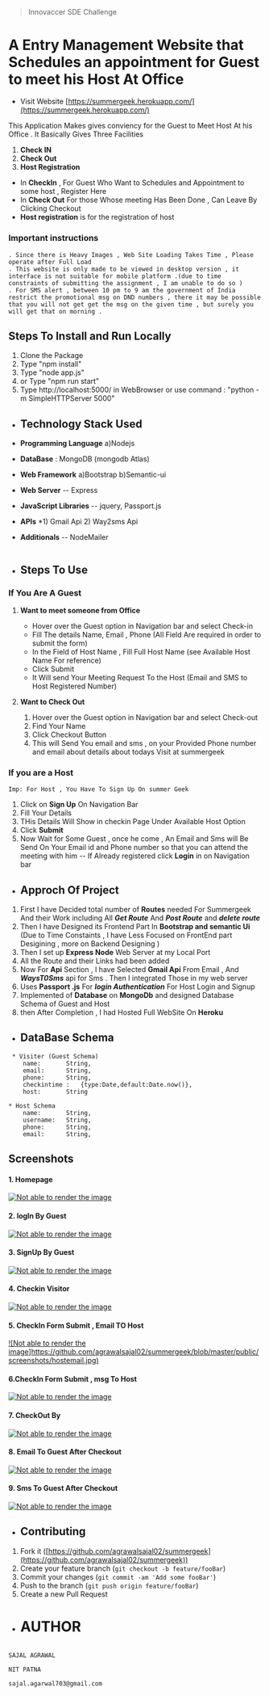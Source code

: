 
## 

> Innovaccer SDE Challenge

# A Entry Management Website that Schedules an appointment for Guest to meet his Host At Office 

  

* Visit Website  [https://summergeek.herokuapp.com/](https://summergeek.herokuapp.com/) 

This Application Makes gives conviency for the Guest to Meet Host At his Office .
It Basically Gives Three Facilities 
1) **Check IN**
2) **Check Out**
3) **Host Registration**

*  In **CheckIn** , For Guest Who Want to Schedules and Appointment to some host , Register Here
* In **Check Out**  For those Whose meeting Has Been Done , Can Leave By Clicking Checkout
*  **Host registration** is for the registration of host
    

### Important instructions 

```
. Since there is Heavy Images , Web Site Loading Takes Time , Please operate after Full Load
. This website is only made to be viewed in desktop version , it interface is not suitable for mobile platform .(due to time constraints of submitting the assignment , I am unable to do so )
. For SMS alert , between 10 pm to 9 am the government of India restrict the promotional msg on DND numbers , there it may be possible that you will not get get the msg on the given time , but surely you will get that on morning .
```

  

## Steps To Install and Run Locally

1) Clone the Package
2) Type "npm install"
3) Type "node app.js"
4) or Type "npm run start"
5) Type http://localhost:5000/ in WebBrowser or use command : "python -m SimpleHTTPServer 5000"



* ## Technology Stack Used
* **Programming Language**
   a)Nodejs

* **DataBase** : MongoDB  (mongodb Atlas)
* **Web Framework**
  a)Bootstrap 
  b)Semantic-ui

* **Web Server** -- Express
* **JavaScript Libraries** -- jquery, Passport.js
* **APIs** 
*1) Gmail Api 2)   Way2sms Api

* **Additionals** -- NodeMailer
```
```
* ## Steps To Use 

### If You Are A Guest 
   
 1) **Want to meet someone from Office** 
	* Hover over the Guest option in Navigation bar and select Check-in
   	* Fill The details Name, Email , Phone (All Field Are required in order to submit the form)
   	* In the Field of Host Name , Fill Full Host Name (see Available Host Name For reference)
   	* Click Submit
    * It Will send Your Meeting Request To the Host (Email and SMS to Host Registered Number)
    
   2) **Want to Check Out**
       1) Hover over the Guest option in Navigation bar and select Check-out
       2) Find Your Name
       3) Click Checkout Button
       4) This will Send You email and sms , on your Provided Phone number and email about details about todays Visit at summergeek

###  If you are a Host
```
Imp: For Host , You Have To Sign Up On summer Geek
 ```
 1) Click on **Sign Up** On Navigation Bar
 2) Fill Your Details
 3) THis Details Will Show in checkin Page Under Available Host Option
 4) Click **Submit**
 5) Now Wait for Some Guest , once he come , An Email and Sms will Be Send On Your Email id and Phone number so that you can attend the meeting with him
 -- If Already registered click **Login** in on Navigation bar


 * ## Approch Of Project
1) First I have Decided total number of **Routes** needed For Summergeek And their Work including All ***Get Route*** And ***Post Route*** and ***delete route***
2) Then I have Designed its Frontend Part In **Bootstrap and semantic Ui** (Due to Time Constaints , I have Less Focused on FrontEnd part Desigining , more on Backend Designing )
3) Then I set up **Express Node** Web Server at my Local Port
4) All the Route and their Links had been added
5) Now For **Api** Section , I have Selected **Gmail Api**  From Email , And ***WaysT0Sms*** api for Sms . Then I integrated Those in my web server
6) Uses **Passport .js** For ***login Authentication*** For Host Login and Signup
7) Implemented of **Database** on **MongoDb** and designed Database Schema of Guest and Host 
8) then After Completion , I had Hosted Full WebSite On **Heroku**
  
 * ## DataBase Schema
```
 * Visiter (Guest Schema)
	name:		String,
	email:		String,
	phone:		String,
	checkintime : 	{type:Date,default:Date.now()},	
	host:		String

* Host Schema
	name:		String,
	username:	String,
	phone:		String,
	email:		String,
```

## Screenshots

#### 1. Homepage


[![Not able to render the image](https://raw.githubusercontent.com/agrawalsajal02/summergeek/master/public/screenshots/front.png)](https://raw.githubusercontent.com/agrawalsajal02/summergeek/master/public/screenshots/front.png)


#### 2. logIn By Guest

[![Not able to render the image](https://github.com/agrawalsajal02/summergeek/blob/master/public/screenshots/login.png)](https://github.com/agrawalsajal02/summergeek/blob/master/public/screenshots/login.png)

#### 3. SignUp By Guest

[![Not able to render the image](https://github.com/agrawalsajal02/summergeek/blob/master/public/screenshots/register.png)](https://github.com/agrawalsajal02/summergeek/blob/master/public/screenshots/register.png)


#### 4. Checkin Visitor

[![Not able to render the image](https://raw.githubusercontent.com/agrawalsajal02/summergeek/master/public/screenshots/guest.png)](https://raw.githubusercontent.com/agrawalsajal02/summergeek/master/public/screenshots/guest.png)

#### 5. CheckIn Form Submit , Email TO Host

[![Not able to render the image]https://github.com/agrawalsajal02/summergeek/blob/master/public/screenshots/hostemail.jpg)](https://github.com/agrawalsajal02/summergeek/blob/master/public/screenshots/hostemail.jpg)

#### 6.CheckIn Form Submit , msg To Host

[![Not able to render the image](https://github.com/agrawalsajal02/summergeek/blob/master/public/screenshots/hostsms.jpg)](https://github.com/agrawalsajal02/summergeek/blob/master/public/screenshots/hostsms.jpg)



#### 7. CheckOut By

[![Not able to render the image](https://raw.githubusercontent.com/agrawalsajal02/summergeek/master/public/screenshots/checkout.png)](https://raw.githubusercontent.com/agrawalsajal02/summergeek/master/public/screenshots/checkout.png)


#### 8. Email To Guest After Checkout

[![Not able to render the image](https://github.com/agrawalsajal02/summergeek/blob/master/public/screenshots/guestemail.jpg)](https://github.com/agrawalsajal02/summergeek/blob/master/public/screenshots/guestemail.jpg)



#### 9. Sms To Guest After Checkout

[![Not able to render the image](https://github.com/agrawalsajal02/summergeek/blob/master/public/screenshots/guestsms.jpg)](https://github.com/agrawalsajal02/summergeek/blob/master/public/screenshots/guestsms.jpg)









* ## Contributing

1.  Fork it ([https://github.com/agrawalsajal02/summergeek](https://github.com/agrawalsajal02/summergeek))
2.  Create your feature branch (`git checkout -b feature/fooBar`)
3.  Commit your changes (`git commit -am 'Add some fooBar'`)
4.  Push to the branch (`git push origin feature/fooBar`)
5.  Create a new Pull Request
   
  

* # AUTHOR

```

SAJAL AGRAWAL

NIT PATNA

sajal.agarwal703@gmail.com
```
